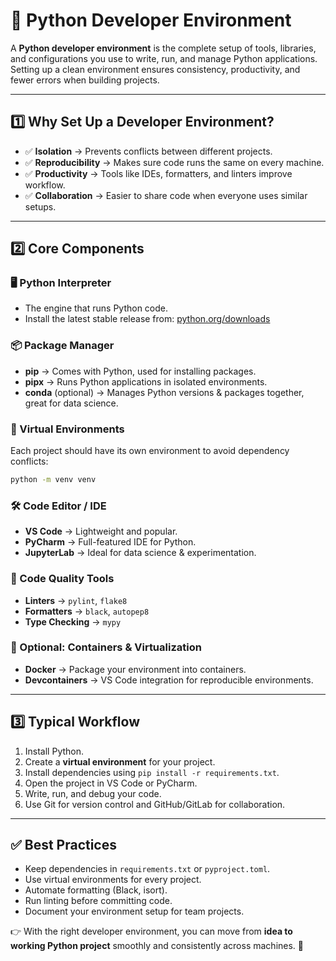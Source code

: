 # 🐍 Python Developer Environment

A **Python developer environment** is the complete setup of tools, libraries, and configurations you use to write, run, and manage Python applications. Setting up a clean environment ensures consistency, productivity, and fewer errors when building projects.

---

## 1️⃣ Why Set Up a Developer Environment?

- ✅ **Isolation** → Prevents conflicts between different projects.  
- ✅ **Reproducibility** → Makes sure code runs the same on every machine.  
- ✅ **Productivity** → Tools like IDEs, formatters, and linters improve workflow.  
- ✅ **Collaboration** → Easier to share code when everyone uses similar setups.  

---

## 2️⃣ Core Components

### 🖥️ Python Interpreter  
- The engine that runs Python code.  
- Install the latest stable release from: [python.org/downloads](https://www.python.org/downloads/)  

### 📦 Package Manager  
- **pip** → Comes with Python, used for installing packages.  
- **pipx** → Runs Python applications in isolated environments.  
- **conda** (optional) → Manages Python versions & packages together, great for data science.  

### 🌱 Virtual Environments  
Each project should have its own environment to avoid dependency conflicts:  

```bash
python -m venv venv
````

### 🛠️ Code Editor / IDE

* **VS Code** → Lightweight and popular.
* **PyCharm** → Full-featured IDE for Python.
* **JupyterLab** → Ideal for data science & experimentation.

### 🧹 Code Quality Tools

* **Linters** → `pylint`, `flake8`
* **Formatters** → `black`, `autopep8`
* **Type Checking** → `mypy`

### 🐳 Optional: Containers & Virtualization

* **Docker** → Package your environment into containers.
* **Devcontainers** → VS Code integration for reproducible environments.

---

## 3️⃣ Typical Workflow

1. Install Python.
2. Create a **virtual environment** for your project.
3. Install dependencies using `pip install -r requirements.txt`.
4. Open the project in VS Code or PyCharm.
5. Write, run, and debug your code.
6. Use Git for version control and GitHub/GitLab for collaboration.

---

## ✅ Best Practices

* Keep dependencies in `requirements.txt` or `pyproject.toml`.
* Use virtual environments for every project.
* Automate formatting (Black, isort).
* Run linting before committing code.
* Document your environment setup for team projects.

👉 With the right developer environment, you can move from **idea to working Python project** smoothly and consistently across machines. 🚀
